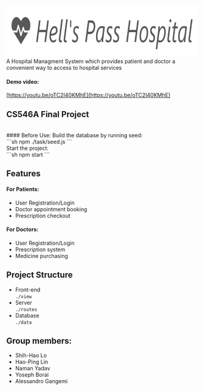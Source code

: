 <img src="resources/logo.PNG" width="825px" height="137px"></img>
<br>
A Hospital Managment System which provides patient and doctor a convenient way to access to hospital services

#### Demo video:
[https://youtu.be/oTC2I40KMhE](https://youtu.be/oTC2I40KMhE)

## CS546A Final Project
<br>
#### Before Use:
Build the database by running seed: <br>
```sh
npm ./task/seed.js
```
<br>
Start the project: <br>
```sh
npm start
```

## Features
#### For Patients:
* User Registration/Login
* Doctor appointment booking
* Prescription checkout
#### For Doctors:
* User Registration/Login
* Prescription system
* Medicine purchasing

## Project Structure
* Front-end <br>
`./view`
* Server <br>
`./routes`
* Database <br>
`./data`

## Group members:
* Shih-Hao Lo
* Hao-Ping Lin
* Naman Yadav
* Yoseph Borai
* Alessandro Gangemi

